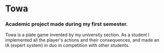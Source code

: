 # Towa
### Academic project made during my first semester.
Towa is a plate game invented by my university section.
As a student I implemented all the player's actions and their consequences, and made an IA (expert system) in duo in competition with other students.
